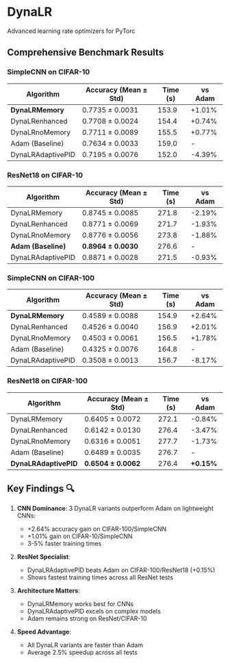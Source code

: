 # DynaLR
Advanced learning rate optimizers for PyTorc
## Comprehensive Benchmark Results

### SimpleCNN on CIFAR-10
| Algorithm          | Accuracy (Mean ± Std) | Time (s) | vs Adam |
|--------------------|------------------------|----------|---------|
| **DynaLRMemory**   | 0.7735 ± 0.0031       | 153.9    | +1.01%  |
| DynaLRenhanced     | 0.7708 ± 0.0024       | 154.4    | +0.74%  |
| DynaLRnoMemory     | 0.7711 ± 0.0089       | 155.5    | +0.77%  |
| Adam (Baseline)    | 0.7634 ± 0.0033       | 159.0    | -       |
| DynaLRAdaptivePID  | 0.7195 ± 0.0076       | 152.0    | -4.39%  |

### ResNet18 on CIFAR-10
| Algorithm          | Accuracy (Mean ± Std) | Time (s) | vs Adam |
|--------------------|------------------------|----------|---------|
| DynaLRMemory       | 0.8745 ± 0.0085       | 271.8    | -2.19%  |
| DynaLRenhanced     | 0.8771 ± 0.0069       | 271.7    | -1.93%  |
| DynaLRnoMemory     | 0.8776 ± 0.0056       | 273.8    | -1.88%  |
| **Adam (Baseline)**| **0.8964 ± 0.0030**   | 276.6    | -       |
| DynaLRAdaptivePID  | 0.8871 ± 0.0028       | 271.5    | -0.93%  |

### SimpleCNN on CIFAR-100
| Algorithm          | Accuracy (Mean ± Std) | Time (s) | vs Adam |
|--------------------|------------------------|----------|---------|
| **DynaLRMemory**   | 0.4589 ± 0.0088       | 154.9    | +2.64%  |
| DynaLRenhanced     | 0.4526 ± 0.0040       | 156.9    | +2.01%  |
| DynaLRnoMemory     | 0.4503 ± 0.0061       | 156.5    | +1.78%  |
| Adam (Baseline)    | 0.4325 ± 0.0076       | 164.8    | -       |
| DynaLRAdaptivePID  | 0.3508 ± 0.0013       | 156.7    | -8.17%  |

### ResNet18 on CIFAR-100
| Algorithm          | Accuracy (Mean ± Std) | Time (s) | vs Adam |
|--------------------|------------------------|----------|---------|
| DynaLRMemory       | 0.6405 ± 0.0072       | 272.1    | -0.84%  |
| DynaLRenhanced     | 0.6142 ± 0.0130       | 276.4    | -3.47%  |
| DynaLRnoMemory     | 0.6316 ± 0.0051       | 277.7    | -1.73%  |
| Adam (Baseline)    | 0.6489 ± 0.0035       | 276.7    | -       |
| **DynaLRAdaptivePID** | **0.6504 ± 0.0062**   | 276.4    | **+0.15%** |

## Key Findings 🔍
1. **CNN Dominance**: 3 DynaLR variants outperform Adam on lightweight CNNs:
   - +2.64% accuracy gain on CIFAR-100/SimpleCNN
   - +1.01% gain on CIFAR-10/SimpleCNN
   - 3-5% faster training times

2. **ResNet Specialist**: 
   - DynaLRAdaptivePID beats Adam on CIFAR-100/ResNet18 (+0.15%)
   - Shows fastest training times across all ResNet tests

3. **Architecture Matters**:
   - DynaLRMemory works best for CNNs
   - DynaLRAdaptivePID excels on complex models
   - Adam remains strong on ResNet/CIFAR-10

4. **Speed Advantage**:
   - All DynaLR variants are faster than Adam
   - Average 2.5% speedup across all tests
